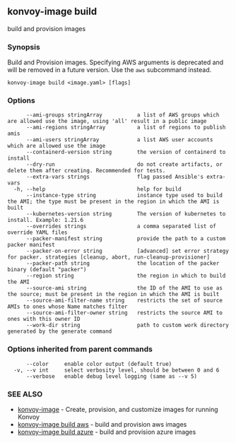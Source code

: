 ## konvoy-image build

build and provision images

### Synopsis

Build and Provision images. Specifying AWS arguments is deprecated and will be removed in a future version. Use the `aws` subcommand instead.

```
konvoy-image build <image.yaml> [flags]
```

### Options

```
      --ami-groups stringArray           a list of AWS groups which are allowed use the image, using 'all' result in a public image
      --ami-regions stringArray          a list of regions to publish amis
      --ami-users stringArray            a list AWS user accounts which are allowed use the image
      --containerd-version string        the version of containerd to install
      --dry-run                          do not create artifacts, or delete them after creating. Recommended for tests.
      --extra-vars strings               flag passed Ansible's extra-vars
  -h, --help                             help for build
      --instance-type string             instance type used to build the AMI; the type must be present in the region in which the AMI is built
      --kubernetes-version string        The version of kubernetes to install. Example: 1.21.6
      --overrides strings                a comma separated list of override YAML files
      --packer-manifest string           provide the path to a custom packer manifest
      --packer-on-error string           [advanced] set error strategy for packer. strategies [cleanup, abort, run-cleanup-provisioner]
      --packer-path string               the location of the packer binary (default "packer")
      --region string                    the region in which to build the AMI
      --source-ami string                the ID of the AMI to use as the source; must be present in the region in which the AMI is built
      --source-ami-filter-name string    restricts the set of source AMIs to ones whose Name matches filter
      --source-ami-filter-owner string   restricts the source AMI to ones with this owner ID
      --work-dir string                  path to custom work directory generated by the generate command
```

### Options inherited from parent commands

```
      --color     enable color output (default true)
  -v, --v int     select verbosity level, should be between 0 and 6
      --verbose   enable debug level logging (same as --v 5)
```

### SEE ALSO

* [konvoy-image](konvoy-image.md)	 - Create, provision, and customize images for running Konvoy
* [konvoy-image build aws](konvoy-image_build_aws.md)	 - build and provision aws images
* [konvoy-image build azure](konvoy-image_build_azure.md)	 - build and provision azure images

